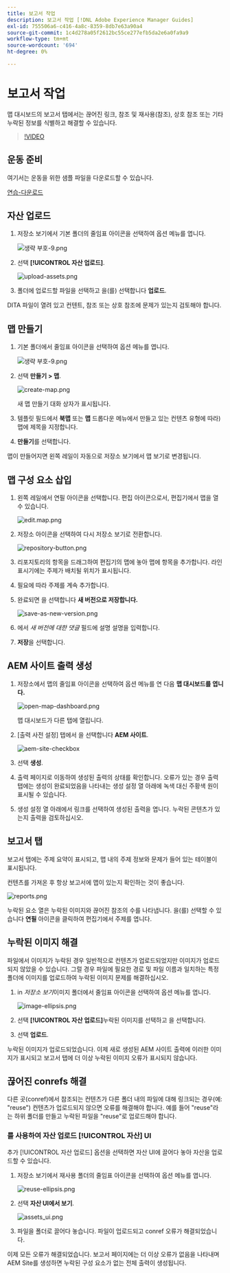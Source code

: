```yaml
---
title: 보고서 작업
description: 보고서 작업 [!DNL Adobe Experience Manager Guides]
exl-id: 755506a6-c416-4a8c-8359-8db7e63a90a4
source-git-commit: 1c4d278a05f2612bc55ce277efb5da2e6a0fa9a9
workflow-type: tm+mt
source-wordcount: '694'
ht-degree: 0%

---
```


# 보고서 작업

맵 대시보드의 보고서 탭에서는 끊어진 링크, 참조 및 재사용(참조), 상호 참조 또는 기타 누락된 정보를 식별하고 해결할 수 있습니다.

>[!VIDEO](https://video.tv.adobe.com/v/339039?quality=12&learn=on)

## 운동 준비

여기서는 운동을 위한 샘플 파일을 다운로드할 수 있습니다.

[연습-다운로드](assets/exercises/working-with-reports.zip)

## 자산 업로드

1. 저장소 보기에서 기본 폴더의 줄임표 아이콘을 선택하여 옵션 메뉴를 엽니다.

   ![생략 부호-9.png](images/ellipses-9.png)

2. 선택 **[!UICONTROL 자산 업로드]**.

   ![upload-assets.png](images/upload-assets.png)

3. 폴더에 업로드할 파일을 선택하고 을(를) 선택합니다 **업로드**.

DITA 파일이 열려 있고 컨텐트, 참조 또는 상호 참조에 문제가 있는지 검토해야 합니다.

## 맵 만들기

1. 기본 폴더에서 줄임표 아이콘을 선택하여 옵션 메뉴를 엽니다.

   ![생략 부호-9.png](images/ellipses-9.png)

2. 선택 **만들기 > 맵**.

   ![create-map.png](images/create-map.png)

   새 맵 만들기 대화 상자가 표시됩니다.

3. 템플릿 필드에서 **북맵** 또는 **맵** 드롭다운 메뉴에서 만들고 있는 컨텐츠 유형에 따라) 맵에 제목을 지정합니다.

4. **만들기**&#x200B;를 선택합니다.

맵이 만들어지면 왼쪽 레일이 자동으로 저장소 보기에서 맵 보기로 변경됩니다.

## 맵 구성 요소 삽입

1. 왼쪽 레일에서 연필 아이콘을 선택합니다.
편집 아이콘으로서, 편집기에서 맵을 열 수 있습니다.

   ![edit.map.png](images/edit-map.png)

2. 저장소 아이콘을 선택하여 다시 저장소 보기로 전환합니다.

   ![repository-button.png](images/repository-button.png)

3. 리포지토리의 항목을 드래그하여 편집기의 맵에 놓아 맵에 항목을 추가합니다.
라인 표시기에는 주제가 배치될 위치가 표시됩니다.

4. 필요에 따라 주제를 계속 추가합니다.

5. 완료되면 을 선택합니다 **새 버전으로 저장합니다.**

   ![save-as-new-version.png](images/save-as-new-version.png)

6. 에서 *새 버전에 대한 댓글* 필드에 설명 설명을 입력합니다.

7. **저장**&#x200B;을 선택합니다.

## AEM 사이트 출력 생성

1. 저장소에서 맵의 줄임표 아이콘을 선택하여 옵션 메뉴를 연 다음 **맵 대시보드를 엽니다.**

   ![open-map-dashboard.png](images/open-map-dashboard.png)

   맵 대시보드가 다른 탭에 열립니다.
2. [출력 사전 설정] 탭에서 을 선택합니다 **AEM 사이트**.

   ![aem-site-checkbox](images/aem-site-checkbox.png)

3. 선택 **생성**.

4. 출력 페이지로 이동하여 생성된 출력의 상태를 확인합니다.
오류가 있는 경우 출력 탭에는 생성이 완료되었음을 나타내는 생성 설정 열 아래에 녹색 대신 주황색 원이 표시될 수 있습니다.

5. 생성 설정 열 아래에서 링크를 선택하여 생성된 출력을 엽니다.
누락된 콘텐츠가 있는지 출력을 검토하십시오.

## 보고서 탭

보고서 탭에는 주제 요약이 표시되고, 맵 내의 주제 정보와 문제가 들어 있는 테이블이 표시됩니다.

컨텐츠를 가져온 후 항상 보고서에 맵이 있는지 확인하는 것이 좋습니다.

![reports.png](images/reports.png)

누락된 요소 열은 누락된 이미지와 끊어진 참조의 수를 나타냅니다. 을(를) 선택할 수 있습니다 **연필** 아이콘을 클릭하여 편집기에서 주제를 엽니다.

## 누락된 이미지 해결

파일에서 이미지가 누락된 경우 일반적으로 컨텐츠가 업로드되었지만 이미지가 업로드되지 않았을 수 있습니다. 그럴 경우 파일에 필요한 경로 및 파일 이름과 일치하는 특정 폴더에 이미지를 업로드하여 누락된 이미지 문제를 해결하십시오.

1. in *저장소 보기*&#x200B;이미지 폴더에서 줄임표 아이콘을 선택하여 옵션 메뉴를 엽니다.

   ![image-ellipsis.png](images/image-ellipsis.png)

2. 선택 **[!UICONTROL 자산 업로드]**&#x200B;누락된 이미지를 선택하고 을 선택합니다.

3. 선택 **업로드**.

누락된 이미지가 업로드되었습니다. 이제 새로 생성된 AEM 사이트 출력에 이러한 이미지가 표시되고 보고서 탭에 더 이상 누락된 이미지 오류가 표시되지 않습니다.

## 끊어진 conrefs 해결

다른 곳(conref)에서 참조되는 컨텐츠가 다른 폴더 내의 파일에 대해 링크되는 경우(예: &quot;reuse&quot;) 컨텐츠가 업로드되지 않으면 오류를 해결해야 합니다. 예를 들어 &quot;reuse&quot;라는 하위 폴더를 만들고 누락된 파일을 &quot;reuse&quot;로 업로드해야 합니다.

### 를 사용하여 자산 업로드 [!UICONTROL 자산] UI

추가 [!UICONTROL 자산 업로드] 옵션을 선택하면 자산 UI에 끌어다 놓아 자산을 업로드할 수 있습니다.

1. 저장소 보기에서 재사용 폴더의 줄임표 아이콘을 선택하여 옵션 메뉴를 엽니다.

   ![reuse-ellipsis.png](images/reuse-ellipsis.png)

2. 선택 **자산 UI에서 보기**.

   ![assets_ui.png](images/assets_ui.png)

3. 파일을 폴더로 끌어다 놓습니다.
파일이 업로드되고 conref 오류가 해결되었습니다.

이제 모든 오류가 해결되었습니다. 보고서 페이지에는 더 이상 오류가 없음을 나타내며 AEM Site를 생성하면 누락된 구성 요소가 없는 전체 출력이 생성됩니다.

